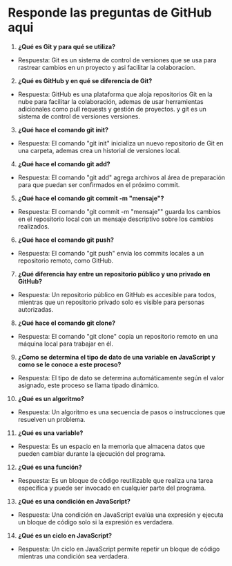 # Responde las preguntas de GitHub aqui

1. **¿Qué es Git y para qué se utiliza?**
- Respuesta: Git es un sistema de control de versiones que se usa para rastrear cambios en un proyecto y asi facilitar la colaboracion.

2. **¿Qué es GitHub y en qué se diferencia de Git?**
- Respuesta: GitHub es una plataforma que aloja repositorios Git en la nube para facilitar la colaboración, ademas de usar herramientas adicionales como pull requests y gestión de proyectos. y git es un sistema de control de versiones versiones.

3. **¿Qué hace el comando git init?**
- Respuesta: El comando "git init" inicializa un nuevo repositorio de Git en una carpeta, ademas crea un historial de versiones local.

4. **¿Qué hace el comando git add?**
- Respuesta: El comando "git add" agrega archivos al área de preparación para que puedan ser confirmados en el próximo commit.

5. **¿Qué hace el comando git commit -m "mensaje"?**
- Respuesta: El comando "git commit -m "mensaje"" guarda los cambios en el repositorio local con un mensaje descriptivo sobre los cambios realizados.

6. **¿Qué hace el comando git push?**
- Respuesta: El comando "git push" envía los commits locales a un repositorio remoto, como GitHub.

7. **¿Qué diferencia hay entre un repositorio público y uno privado en GitHub?**
- Respuesta: Un repositorio público en GitHub es accesible para todos, mientras que un repositorio privado solo es visible para personas autorizadas.

8. **¿Qué hace el comando git clone?**
- Respuesta: El comando "git clone" copia un repositorio remoto en una máquina local para trabajar en él.

9. **¿Como se determina el tipo de dato de una variable en JavaScript y como se le conoce a este proceso?**
- Respuesta: El tipo de dato se determina automáticamente según el valor asignado, este proceso se llama tipado dinámico.

10. **¿Qué es un algoritmo?**
- Respuesta: Un algoritmo es una secuencia de pasos o instrucciones que resuelven un problema.

11. **¿Qué es una variable?**
- Respuesta: Es un espacio en la memoria que almacena datos que pueden cambiar durante la ejecución del programa.

12. **¿Qué es una función?**
- Respuesta: Es un bloque de código reutilizable que realiza una tarea específica y puede ser invocado en cualquier parte del programa.

13. **¿Qué es una condición en JavaScript?**
- Respuesta: Una condición en JavaScript evalúa una expresión y ejecuta un bloque de código solo si la expresión es verdadera.

14. **¿Qué es un ciclo en JavaScript?**
- Respuesta: Un ciclo en JavaScript permite repetir un bloque de código mientras una condición sea verdadera.